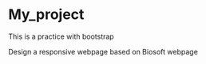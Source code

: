 # My_project

This is a practice with bootstrap

Design a responsive webpage based on Biosoft webpage
